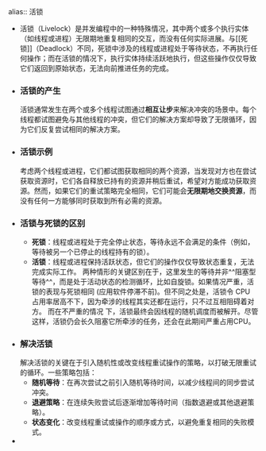 alias:: 活锁

- 活锁（Livelock）是并发编程中的一种特殊情况，其中两个或多个执行实体（如线程或进程）无限期地重复相同的交互，而没有任何实际进展。与[[死锁]]（Deadlock）不同，死锁中涉及的线程或进程处于等待状态，不再执行任何操作；而在活锁的情况下，执行实体持续活跃地执行，但这些操作仅仅导致它们返回到原始状态，无法向前推进任务的完成。
- ### 活锁的产生
  活锁通常发生在两个或多个线程试图通过**相互让步**来解决冲突的场景中。每个线程都试图避免与其他线程的冲突，但它们的解决方案却导致了无限循环，因为它们反复尝试相同的解决方案。
- ### 活锁示例
  考虑两个线程或进程，它们都试图获取相同的两个资源，当发现对方也在尝试获取资源时，它们各自释放已持有的资源并稍后重试，希望对方能成功获取资源。然而，如果它们的重试策略完全相同，它们可能会**无限期地交换资源**，而没有任何一方能够同时获取到所有必需的资源。
- ### 活锁与死锁的区别
	- **死锁**：线程或进程处于完全停止状态，等待永远不会满足的条件（例如，等待被另一个已停止的线程持有的锁）。
	- **活锁**：线程或进程保持活跃状态，但它们的操作仅仅导致状态重复，无法完成实际工作。
	  两种情形的关键区别在于，这里发生的等待并非^^阻塞型等待^^，而是处于活动状态的检测循环，比如自旋锁。如果情况严重，活锁的表现与死锁相同 (应用软件停滞不前)。但不同之处是，活锁令 CPU 占用率居高不下，因为牵涉的线程其实还都在运行，只不过互相阻碍着对方。
	  而在不严重的情况 下，活锁最终会因线程的随机调度而被解开。尽管这样，活锁仍会长久阻塞它所牵涉的任务，还会在此期间严重占用CPU。
- ### 解决活锁
  解决活锁的关键在于引入随机性或改变线程重试操作的策略，以打破无限重试的循环。一些策略包括：
	- **随机等待**：在再次尝试之前引入随机等待时间，以减少线程间的同步尝试冲突。
	- **退避策略**：在连续失败尝试后逐渐增加等待时间（指数退避或其他退避策略）。
	- **状态变化**：改变线程重试或操作的顺序或方式，以避免重复相同的失败模式。
-